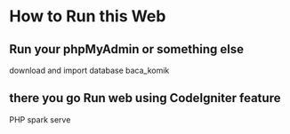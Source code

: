 # How to Run this Web

## Run your phpMyAdmin or something else
download and import database baca_komik

## there you go Run web using CodeIgniter feature 
PHP spark serve
